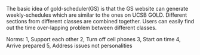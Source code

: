 The basic idea of gold-scheduler(GS) is that the GS website can generate weekly-schedules which are similar to the ones on UCSB GOLD. Different sections from different classes are combined together. Users can easily find out the time over-lapping problem between different classes.

Norms:
1, Support each other 
2, Turn off cell phones 
3, Start on time 
4, Arrive prepared
5, Address issues not personalities 

